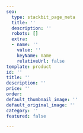 ```yaml
---
seo:
  type: stackbit_page_meta
  title: ''
  description: ''
  robots: []
  extra:
  - name: ''
    value: ''
    keyName: name
    relativeUrl: false
template: product
id: ''
title: ''
description: ''
price: ''
order: 
default_thumbnail_image: ''
default_original_image: ''
category: ''
featured: false

---
```

